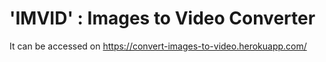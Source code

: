 # 'IMVID' : Images to Video Converter

It can be accessed on https://convert-images-to-video.herokuapp.com/ 
